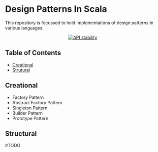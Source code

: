 # Design Patterns In Scala
This repository is focussed to hold implementations of design patterns in various languages.

<div align="center">
  <!-- Stability -->
  <a href="https://nodejs.org/api/documentation.html#documentation_stability_index">
    <img src="https://img.shields.io/badge/stability-experimental-orange.svg?style=flat-square"
      alt="API stability" />
  </a>
</div>

## Table of Contents
- [Creational](#creational)
- [Strutural](#structural)

## Creational
- Factory Pattern
- Abstract Factory Pattern
- Singleton Pattern
- Builder Pattern
- Prototype Pattern

## Structural
#TODO
